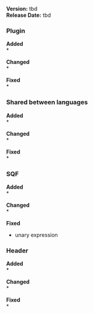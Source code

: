 **Version:** tbd  
**Release Date:** tbd

### Plugin
**Added**  
* 


**Changed**  
* 


**Fixed**  
* 


### Shared between languages
**Added**  
* 


**Changed**  
* 


**Fixed**  
* 


### SQF
**Added**  
* 


**Changed**  
*  


**Fixed**  
* unary expression


### Header
**Added**  
* 


**Changed**  
* 


**Fixed**  
* 
